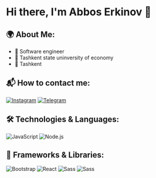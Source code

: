 # Hi there, I'm Abbos Erkinov 👋

## 🌍 About Me:
- 💼 Software engineer
- 🏫 Tashkent state uninversity of economy
- 📍 Tashkent

## 📬 How to contact me:
[![Instagram](https://img.shields.io/badge/Instagram-%23E4405F.svg?style=for-the-badge&logo=instagram&logoColor=white)](https://instagram.com/abbosseeeee____)
[![Telegram](https://img.shields.io/badge/Telegram-%232CA5E0.svg?style=for-the-badge&logo=telegram&logoColor=white)](https://t.me/abbos_erkinov)

## 🛠 Technologies & Languages:
![JavaScript](https://img.shields.io/badge/-JavaScript-black?style=flat-square&logo=javascript)
![Node.js](https://img.shields.io/badge/-Node.js-black?style=flat-square&logo=Node.js)

## 🧰 Frameworks & Libraries:
![Bootstrap](https://img.shields.io/badge/-Bootstrap-black?style=flat-square&logo=bootstrap)
![React](https://img.shields.io/badge/-React-black?style=flat-square&logo=react)
![Sass](https://img.shields.io/badge/-Sass-black?style=flat-square&logo=sass)
![Sass](https://img.shields.io/badge/-Express-black?style=flat-square&logo=express)
